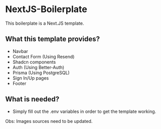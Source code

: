 # NextJS-Boilerplate
This boilerplate is a Next.JS template.

## What this template provides?

- Navbar
- Contact Form (Using Resend)
- Shadcn components
- Auth (Using Better-Auth)
- Prisma (Using PostgreSQL)
- Sign In/Up pages
- Footer

## What is needed?

- Simply fill out the .env variables in order to get the template working. 

Obs: Images sources need to be updated.
